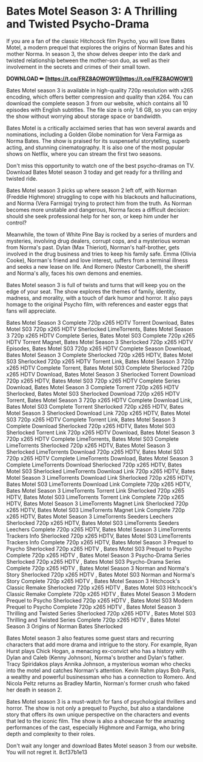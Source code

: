 # Bates Motel Season 3: A Thrilling and Twisted Psycho-Drama
 
If you are a fan of the classic Hitchcock film Psycho, you will love Bates Motel, a modern prequel that explores the origins of Norman Bates and his mother Norma. In season 3, the show delves deeper into the dark and twisted relationship between the mother-son duo, as well as their involvement in the secrets and crimes of their small town.
 
**DOWNLOAD ✏ [https://t.co/FRZ8AOWOW1](https://t.co/FRZ8AOWOW1)**


 
Bates Motel season 3 is available in high-quality 720p resolution with x265 encoding, which offers better compression and quality than x264. You can download the complete season 3 from our website, which contains all 10 episodes with English subtitles. The file size is only 1.6 GB, so you can enjoy the show without worrying about storage space or bandwidth.
 
Bates Motel is a critically acclaimed series that has won several awards and nominations, including a Golden Globe nomination for Vera Farmiga as Norma Bates. The show is praised for its suspenseful storytelling, superb acting, and stunning cinematography. It is also one of the most popular shows on Netflix, where you can stream the first two seasons.
 
Don't miss this opportunity to watch one of the best psycho-dramas on TV. Download Bates Motel season 3 today and get ready for a thrilling and twisted ride.
  
Bates Motel season 3 picks up where season 2 left off, with Norman (Freddie Highmore) struggling to cope with his blackouts and hallucinations, and Norma (Vera Farmiga) trying to protect him from the truth. As Norman becomes more unstable and dangerous, Norma faces a difficult decision: should she seek professional help for her son, or keep him under her control?
 
Meanwhile, the town of White Pine Bay is rocked by a series of murders and mysteries, involving drug dealers, corrupt cops, and a mysterious woman from Norma's past. Dylan (Max Thieriot), Norman's half-brother, gets involved in the drug business and tries to keep his family safe. Emma (Olivia Cooke), Norman's friend and love interest, suffers from a terminal illness and seeks a new lease on life. And Romero (Nestor Carbonell), the sheriff and Norma's ally, faces his own demons and enemies.
 
Bates Motel season 3 is full of twists and turns that will keep you on the edge of your seat. The show explores the themes of family, identity, madness, and morality, with a touch of dark humor and horror. It also pays homage to the original Psycho film, with references and easter eggs that fans will appreciate.
 
Bates Motel Season 3 Complete 720p x265 HDTV Torrent Download,  Bates Motel S03 720p x265 HDTV Sherlocked LimeTorrents,  Bates Motel Season 3 720p x265 HDTV Complete Series,  Bates Motel S03 Complete 720p x265 HDTV Torrent Magnet,  Bates Motel Season 3 Sherlocked 720p x265 HDTV Episodes,  Bates Motel S03 720p x265 HDTV Complete Season Download,  Bates Motel Season 3 Complete Sherlocked 720p x265 HDTV,  Bates Motel S03 Sherlocked 720p x265 HDTV Torrent Link,  Bates Motel Season 3 720p x265 HDTV Complete Torrent,  Bates Motel S03 Complete Sherlocked 720p x265 HDTV Download,  Bates Motel Season 3 Sherlocked Torrent Download 720p x265 HDTV,  Bates Motel S03 720p x265 HDTV Complete Series Download,  Bates Motel Season 3 Complete Torrent 720p x265 HDTV Sherlocked,  Bates Motel S03 Sherlocked Download 720p x265 HDTV Torrent,  Bates Motel Season 3 720p x265 HDTV Complete Download Link,  Bates Motel S03 Complete Torrent Sherlocked 720p x265 HDTV,  Bates Motel Season 3 Sherlocked Download Link 720p x265 HDTV,  Bates Motel S03 720p x265 HDTV Complete Torrent Link,  Bates Motel Season 3 Complete Download Sherlocked 720p x265 HDTV,  Bates Motel S03 Sherlocked Torrent Link 720p x265 HDTV Download,  Bates Motel Season 3 720p x265 HDTV Complete LimeTorrents,  Bates Motel S03 Complete LimeTorrents Sherlocked 720p x265 HDTV,  Bates Motel Season 3 Sherlocked LimeTorrents Download 720p x265 HDTV,  Bates Motel S03 720p x265 HDTV Complete LimeTorrents Download,  Bates Motel Season 3 Complete LimeTorrents Download Sherlocked 720p x265 HDTV,  Bates Motel S03 Sherlocked LimeTorrents Download Link 720p x265 HDTV,  Bates Motel Season 3 LimeTorrents Download Link Sherlocked 720p x265 HDTV,  Bates Motel S03 LimeTorrents Download Link Complete 720p x265 HDTV,  Bates Motel Season 3 LimeTorrents Torrent Link Sherlocked 720p x265 HDTV,  Bates Motel S03 LimeTorrents Torrent Link Complete 720p x265 HDTV,  Bates Motel Season 3 LimeTorrents Magnet Link Sherlocked 720p x265 HDTV,  Bates Motel S03 LimeTorrents Magnet Link Complete 720p x265 HDTV,  Bates Motel Season 3 LimeTorrents Seeders Leechers Sherlocked 720p x265 HDTV,  Bates Motel S03 LimeTorrents Seeders Leechers Complete 720p x265 HDTV,  Bates Motel Season 3 LimeTorrents Trackers Info Sherlocked 720p x265 HDTV,  Bates Motel S03 LimeTorrents Trackers Info Complete 720p x265 HDTV,  Bates Motel Season 3 Prequel to Psycho Sherlocked 720p x265 HDTV ,  Bates Motel S03 Prequel to Psycho Complete 720p x265 HDTV ,  Bates Motel Season 3 Psycho-Drama Series Sherlocked 720p x265 HDTV ,  Bates Motel S03 Psycho-Drama Series Complete 720p x265 HDTV ,  Bates Motel Season 3 Norman and Norma's Story Sherlocked 720p x265 HDTV ,  Bates Motel S03 Norman and Norma's Story Complete 720p x265 HDTV ,  Bates Motel Season 3 Hitchcock's Classic Remake Sherlocked 720p x265 HDTV ,  Bates Motel S03 Hitchcock's Classic Remake Complete 720p x265 HDTV ,  Bates Motel Season 3 Modern Prequel to Psycho Sherlocked 720p x265 HDTV ,  Bates Motel S03 Modern Prequel to Psycho Complete 720p x265 HDTV ,  Bates Motel Season 3 Thrilling and Twisted Series Sherlocked 720p x265 HDTV ,  Bates Motel S03 Thrilling and Twisted Series Complete 720p x265 HDTV ,  Bates Motel Season 3 Origins of Norman Bates Sherlocked
  
Bates Motel season 3 also features some guest stars and recurring characters that add more drama and intrigue to the story. For example, Ryan Hurst plays Chick Hogan, a menacing ex-convict who has a history with Dylan and Caleb (Kenny Johnson), Norma's brother and Dylan's father. Tracy Spiridakos plays Annika Johnson, a mysterious woman who checks into the motel and catches Norman's attention. Kevin Rahm plays Bob Paris, a wealthy and powerful businessman who has a connection to Romero. And Nicola Peltz returns as Bradley Martin, Norman's former crush who faked her death in season 2.
 
Bates Motel season 3 is a must-watch for fans of psychological thrillers and horror. The show is not only a prequel to Psycho, but also a standalone story that offers its own unique perspective on the characters and events that led to the iconic film. The show is also a showcase for the amazing performances of the cast, especially Highmore and Farmiga, who bring depth and complexity to their roles.
 
Don't wait any longer and download Bates Motel season 3 from our website. You will not regret it.
 8cf37b1e13
 
